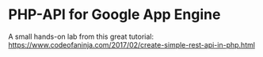 # PHP-API for Google App Engine
A small hands-on lab from this great tutorial: https://www.codeofaninja.com/2017/02/create-simple-rest-api-in-php.html